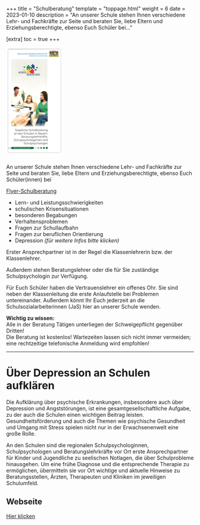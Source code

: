 +++
title = "Schulberatung"
template = "toppage.html"
weight = 6
date = 2023-01-10
description = "An unserer Schule stehen Ihnen verschiedene Lehr- und Fachkräfte zur Seite und beraten Sie, liebe Eltern und Erziehungsberechtigte, ebenso Euch Schüler bei..."

[extra]
toc = true
+++

![](images/Flyer-Schulberatung.png)

An unserer Schule stehen Ihnen verschiedene Lehr- und Fachkräfte zur Seite und beraten Sie, liebe Eltern und Erziehungsberechtigte, ebenso Euch Schüler(innen) bei

[Flyer-Schulberatung](downloads/Schulberatung.pdf)

- Lern- und Leistungsschwierigkeiten  
- schulischen Krisensituationen  
- besonderen Begabungen
- Verhaltensproblemen  
- Fragen zur Schullaufbahn  
- Fragen zur beruflichen Orientierung
- Depression _(für weitere Infos bitte klicken)_

  
Erster Ansprechpartner ist in der Regel die Klassenlehrerin bzw. der Klassenlehrer.  
  
Außerdem stehen Beratungslehrer oder die für Sie zuständige Schulpsychologin zur Verfügung.  
  
Für Euch Schüler haben die Vertrauenslehrer ein offenes Ohr. Sie sind neben der Klassenleitung die erste Anlaufstelle bei Problemen untereinander. Außerdem könnt Ihr Euch jederzeit an die Schulsozialarbeiterinnen (JaS) hier an unserer Schule wenden.  
  
  
**Wichtig zu wissen:**  
Alle in der Beratung Tätigen unterliegen der Schweigepflicht gegenüber Dritten!  
Die Beratung ist kostenlos! Wartezeiten lassen sich nicht immer vermeiden; eine rechtzeitige telefonische Anmeldung wird empfohlen!

* * *

# Über Depression an Schulen aufklären

  
Die Aufklärung über psychische Erkrankungen, insbesondere auch über Depression und Angststörungen, ist eine gesamtgesellschaftliche Aufgabe, zu der auch die Schulen einen wichtigen Beitrag leisten. Gesundheitsförderung und auch die Themen wie psychische Gesundheit und Umgang mit Stress spielen nicht nur in der Erwachsenenwelt eine große Rolle.  
  
An den Schulen sind die regionalen Schulpsychologinnen, Schulpsychologen und Beratungslehrkräfte vor Ort erste Ansprechpartner für Kinder und Jugendliche zu seelischen Notlagen, die über Schulprobleme hinausgehen. Um eine frühe Diagnose und die entsprechende Therapie zu ermöglichen, übermitteln sie vor Ort wichtige und aktuelle Hinweise zu Beratungsstellen, Ärzten, Therapeuten und Kliniken im jeweiligen Schulumfeld.

## Webseite
[Hier klicken](https://www.info-schulberatung-gap.de/)

